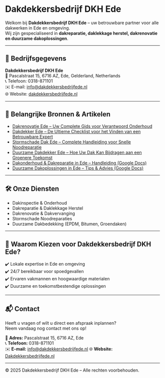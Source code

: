 # Dakdekkersbedrijf DKH Ede

Welkom bij **Dakdekkersbedrijf DKH Ede** – uw betrouwbare partner voor alle dakwerken in Ede en omgeving.  
Wij zijn gespecialiseerd in **dakreparatie, daklekkage herstel, dakrenovatie en duurzame dakoplossingen**.

---

## 📌 Bedrijfsgegevens
**Dakdekkersbedrijf DKH Ede**  
📍 Pascalstraat 15, 6716 AZ, Ede, Gelderland, Netherlands  
📞 Telefoon: 0318-871101  
✉️ E-mail: [info@dakdekkersbedrijfede.nl](mailo:info@dakdekkersbedrijfede.nl)  
🌐 Website: [dakdekkersbedrijfede.nl](https://www.dakdekkersbedrijfede.nl)

---

## 🔗 Belangrijke Bronnen & Artikelen
- [Dakrenovatie Ede – Uw Complete Gids voor Verantwoord Onderhoud](https://dakdekkersbedrijf-dk-ede.blogspot.com/2025/08/dakrenovatie-ede-uw-complete-gids-voor.html)  
- [Dakdekker Ede – De Ultieme Checklist voor het Vinden van een Betrouwbare Expert](https://medium.com/@Dakdekkersbedrijf-DKH-Ede/dakdekker-ede-de-ultieme-checklist-voor-het-vinden-van-een-betrouwbare-expert-3c6c3f56b018)  
- [Stormschade Dak Ede – Complete Handleiding voor Snelle Noodreparatie](https://dakdekkersbedrijf-dkh-ede.webflow.io/posts/stormschade-dak-ede-uw-complete-handleiding-voor-snelle-noodreparatie-en-vakkundig-herstel)  
- [Duurzame Dakdekker Ede – Hoe Uw Dak Kan Bijdragen aan een Groenere Toekomst](https://dakdekkersbedrijfedenl.wordpress.com/2025/08/21/duurzame-dakdekker-ede-hoe-uw-dak-kan-bijdragen-aan-een-groenere-toekomst/)  
- [Dakonderhoud & Dakreparatie in Ede – Handleiding (Google Docs)](https://docs.google.com/document/d/e/2PACX-1vQ475iToleKbOInQXHn13OXzJ9G-UYiBMiir7QEVJsTUrF08l0W2frpqUY8wGPdYagN9_yQ72c2be8g/pub)  
- [Duurzame Dakoplossingen in Ede – Tips & Advies (Google Docs)](https://docs.google.com/document/d/e/2PACX-1vT-MRoqh1sxztr659iv0uENiwBgb_5blrmnxzrdOMrMBR_EQB6rdvQD_B994BtceRXeIgxA3F_nGnQJ/pub)  

---

## 🛠️ Onze Diensten
- Dakinspectie & Onderhoud  
- Dakreparatie & Daklekkage Herstel  
- Dakrenovatie & Dakvervanging  
- Stormschade Noodreparaties  
- Duurzame Dakbedekking (EPDM, Bitumen, Groendaken)  

---

## 📣 Waarom Kiezen voor Dakdekkersbedrijf DKH Ede?
✔️ Lokale expertise in Ede en omgeving  
✔️ 24/7 bereikbaar voor spoedgevallen  
✔️ Ervaren vakmannen en hoogwaardige materialen  
✔️ Duurzame en toekomstbestendige oplossingen  

---

## 📬 Contact
Heeft u vragen of wilt u direct een afspraak inplannen?  
Neem vandaag nog contact met ons op!  

📍 **Adres:** Pascalstraat 15, 6716 AZ, Ede  
📞 **Telefoon:** 0318-871101  
✉️ **E-mail:** [info@dakdekkersbedrijfede.nl](mailo:info@dakdekkersbedrijfede.nl)
🌐 **Website:** [Dakdekkersbedrijfede.nl](https://www.dakdekkersbedrijfede.nl)  

---

© 2025 Dakdekkersbedrijf DKH Ede – Alle rechten voorbehouden.
